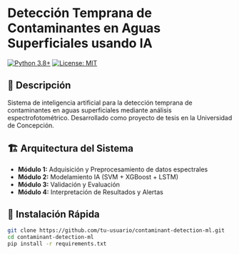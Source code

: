 # Detección Temprana de Contaminantes en Aguas Superficiales usando IA

[![Python 3.8+](https://img.shields.io/badge/python-3.8+-blue.svg)](https://www.python.org/downloads/)
[![License: MIT](https://img.shields.io/badge/License-MIT-yellow.svg)](LICENSE)

## 🎯 Descripción

Sistema de inteligencia artificial para la detección temprana de contaminantes en aguas superficiales mediante análisis espectrofotométrico. Desarrollado como proyecto de tesis en la Universidad de Concepción.

## 🏗️ Arquitectura del Sistema

- **Módulo 1:** Adquisición y Preprocesamiento de datos espectrales
- **Módulo 2:** Modelamiento IA (SVM + XGBoost + LSTM)
- **Módulo 3:** Validación y Evaluación
- **Módulo 4:** Interpretación de Resultados y Alertas

## 🚀 Instalación Rápida

```bash
git clone https://github.com/tu-usuario/contaminant-detection-ml.git
cd contaminant-detection-ml
pip install -r requirements.txt

